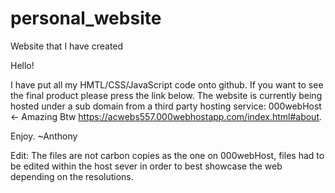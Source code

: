 # personal_website
Website that I have created

Hello!

I have put all my HMTL/CSS/JavaScript code onto github. If you want to see the final product please press the link below.
The website is currently being hosted under a sub domain from a third party hosting service: 000webHost <- Amazing Btw
https://acwebs557.000webhostapp.com/index.html#about.

Enjoy.
~Anthony

Edit: The files are not carbon copies as the one on 000webHost, files had to be edited within the host sever 
in order to best showcase the web depending on the resolutions.
